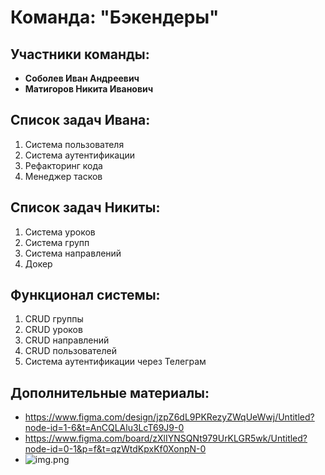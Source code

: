 # Команда: "Бэкендеры"

## Участники команды:
- **Соболев Иван Андреевич**
- **Матигоров Никита Иванович**

## Список задач Ивана:
1. Система пользователя
2. Система аутентификации
3. Рефакторинг кода
4. Менеджер тасков

## Список задач Никиты:
1. Система уроков
2. Система групп
3. Система направлений
4. Докер

## Функционал системы:
1. CRUD группы
2. CRUD уроков
3. CRUD направлений
4. CRUD пользователей
5. Система аутентификации через Телеграм

## Дополнительные материалы:
- https://www.figma.com/design/jzpZ6dL9PKRezyZWqUeWwj/Untitled?node-id=1-6&t=AnCQLAlu3LcT69J9-0
- https://www.figma.com/board/zXlIYNSQNt979UrKLGR5wk/Untitled?node-id=0-1&p=f&t=qzWtdKpxKf0XonpN-0
- ![img.png](img.png)